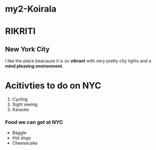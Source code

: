 # my2-Koirala
# RIKRITI
## New York City
I like the place beacause it is so **vibrant** with very pretty city lights and a **mind pleasing environment**.


# Acitivties to do on NYC
1. Cycling
2. Sight seeing
3. Karaoke

### Food we can get at NYC
* Baggle
* Hot dogs
* Cheesecake

